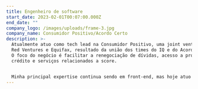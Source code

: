 ```yaml
---
title: Engenheiro de software
start_date: 2023-02-01T00:07:00.000Z
end_date: ""
company_logo: /images/uploads/frame-3.jpg
company_name: Consumidor Positivo/Acordo Certo
description: >-
  Atualmente atuo como tech lead na Consumidor Positivo, uma joint venture entre
  Red Ventures e Equifax, resultado da união dos times do IQ e do Acordo Certo.
  O foco do negócio é facilitar a renegociação de dívidas, acesso a produtos de
  crédito e serviços relacionados a score.


  Minha principal expertise continua sendo em front-end, mas hoje atuo de forma mais generalista, envolvendo-me também com back-end, CI, gestão de times e desenvolvimento de pessoas. Sigo incentivando a criatividade na tecnologia, liderando a criação de soluções internas que conectam pessoas com conhecimentos diversos para resolver problemas do dia a dia.
---
```

